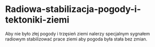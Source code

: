 # Radiowa-stabilizacja-pogody-i-tektoniki-ziemi
Aby nie było złej pogody i trzęsień ziemi nalerzy specjalnym sygnałem radiowym stabilizować prace ziemi aby pogoda była stała bez zmian. 
